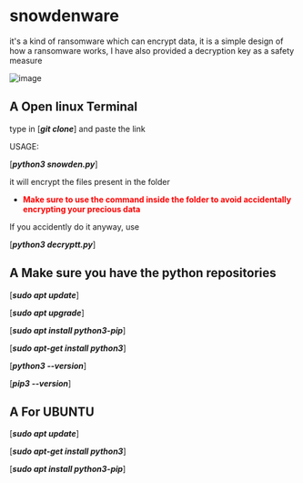 # snowdenware
 it's a kind of ransomware which can encrypt data, it is a simple design of how a ransomware works, I have also provided a decryption key as a safety measure

![image](https://github.com/Recklxz/snowdenware/assets/154778591/3a35b1f8-38fc-4c61-8123-06b1367c6b15)

## A Open linux Terminal

type in [***git clone***] and paste the link 

USAGE: 

[***python3 snowden.py***]

it will encrypt the files present in the folder 

 -  <p style="color:red"><strong>Make sure to use the command inside the folder to avoid accidentally encrypting your precious data</strong></p>


If you accidently do it anyway, use 

[***python3 decryptt.py***]

## A Make sure you have the python repositories 

[***sudo apt update***]

[***sudo apt upgrade***]

[***sudo apt install python3-pip***]

[***sudo apt-get install python3***]

[***python3 --version***]

[***pip3 --version***]



## A For UBUNTU

[***sudo apt update***]

[***sudo apt-get install python3***]

[***sudo apt install python3-pip***]
